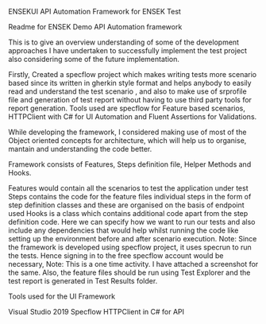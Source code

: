 ENSEKUI
API Automation Framework for ENSEK Test

Readme for ENSEK Demo API Automation framework

This is to give an overview understanding of some of the development approaches I have undertaken to successfully implement the test project also considering some of the future implementation.

Firstly, Created a specflow project which makes writing tests more scenario based since its written in gherkin style format and helps anybody to easily read and understand the test scenario , and also to make use of srprofile file and generation of test report without having to use third party tools for report generation. Tools used are specflow for Feature based scenarios, HTTPClient with C# for UI Automation and Fluent Assertions for Validations.

While developing the framework, I considered making use of most of the Object oriented concepts for architecture, which will help us to organise, mantain and understanding the code better.

Framework consists of Features, Steps definition file, Helper Methods and Hooks.

Features would contain all the scenarios to test the application under test Steps contains the code for the feature files individual steps in the form of step definition classes and these are organised on the basis of endpoint used Hooks is a class which contains additional code apart from the step definition code. Here we can specify how we want to run our tests and also include any dependencies that would help whilst running the code like setting up the environment before and after scenario execution.
Note: Since the framework is developed using specflow project, it uses specrun to run the tests. Hence signing in to the free specflow account would be necessary, Note: This is a one time activity. I have attached a screenshot for the same. Also, the feature files should be run using Test Explorer and the test report is generated in Test Results folder.

Tools used for the UI Framework

Visual Studio 2019
Specflow
HTTPClient in C# for API
